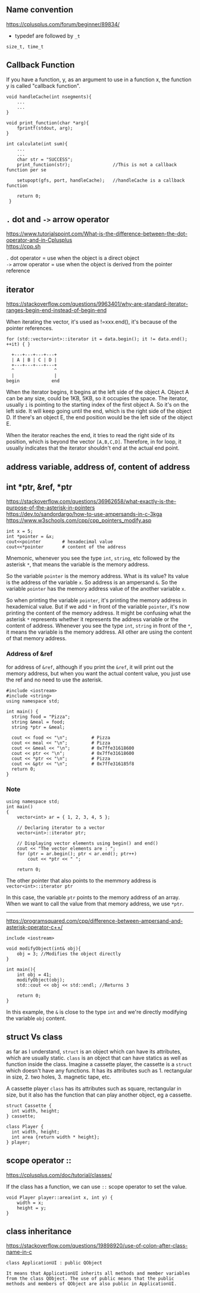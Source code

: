 ## Name convention 

https://cplusplus.com/forum/beginner/89834/ 

- typedef are followed by `_t` 

```
size_t, time_t
```

## Callback Function

If you have a function, y, as an argument to use in a function x, the function y is called "callback function".

```
void handleCache(int nsegments){
    ...
    ...
}

void print_function(char *arg){
    fprintf(stdout, arg);
}

int calculate(int sum){
    ...
    ...
    char str = "SUCCESS";
    print_function(str);                //This is not a callback function per se
    
    setupopt(gfs, port, handleCache);   //handleCache is a callback function
 
    return 0;
 }
 ```
 
 ## `.` dot and `->` arrow operator 
 
 https://www.tutorialspoint.com/What-is-the-difference-between-the-dot-operator-and-in-Cplusplus  
 https://cpp.sh 
 
 `.` dot operator = use when the object is a direct object  
 `->` arrow operator = use when the object is derived from the pointer reference  
 
 ## iterator
 
 https://stackoverflow.com/questions/9963401/why-are-standard-iterator-ranges-begin-end-instead-of-begin-end
 
 When iterating the vector, it's used as !=xxx.end(), it's because of the pointer references. 
 
 ```
 for (std::vector<int>::iterator it = data.begin(); it != data.end(); ++it) { }
 ```
 
 ```
   +---+---+---+---+
   | A | B | C | D |
   +---+---+---+---+
   ^               ^
   |               |
 begin            end
 ```
 
 When the iterator begins, it begins at the left side of the object A. Object A can be any size, could be 1KB, 5KB, so it occupies the space. The iterator, usually `i` is pointing to the starting index of the first object A. So it's on the left side. It will keep going until the end, which is the right side of the object D. If there's an object E, the end position would be the left side of the object E. 
 
 When the iterator reaches the end, it tries to read the right side of its position, which is beyond the vector `[A,B,C,D]`. Therefore, in for loop, it usually indicates that the iterator shouldn't end at the actual end point. 
 
## address variable, address of, content of address 
## int *ptr, &ref, *ptr

https://stackoverflow.com/questions/36962658/what-exactly-is-the-purpose-of-the-asterisk-in-pointers  
https://dev.to/sandordargo/how-to-use-ampersands-in-c-3kga  
https://www.w3schools.com/cpp/cpp_pointers_modify.asp  

```
int x = 5;
int *pointer = &x;
cout<<pointer        # hexadecimal value 
cout<<*pointer       # content of the address 
```

Mnemonic, whenever you see the type `int`, `string`, etc followed by the asterisk `*`, that means the variable is the memory address. 

So the variable `pointer` is the memory address. What is its value? Its value is the address of the variable `x`. So address is an ampersand `&`. So the variable `pointer` has the memory address value of the another variable `x`. 

So when printing the variable `pointer`, it's printing the memory address in hexademical value. 
But if we add `*` in front of the variable `pointer`, it's now printing the content of the memory address. It might be confusing what the asterisk `*` represents whether it represents the address variable or the content of address. Whenever you see the type `int`, `string` in front of the `*`, it means the variable is the memory address. All other are using the content of that memory address. 

### Address of &ref 

for address of `&ref`, although if you print the `&ref`, it will print out the memory address, but when you want the actual content value, you just use the ref and no need to use the asterisk. 

```
#include <iostream>
#include <string>
using namespace std;

int main() {
  string food = "Pizza";
  string &meal = food;
  string *ptr = &meal;

  cout << food << "\n";         # Pizza
  cout << meal << "\n";         # Pizza
  cout << &meal << "\n";        # 0x7ffe31618600
  cout << ptr << "\n";          # 0x7ffe31618600
  cout << *ptr << "\n";         # Pizza
  cout << &ptr << "\n";         # 0x7ffe316185f8
  return 0;
}
```

### Note 

```
using namespace std;
int main()
{
    vector<int> ar = { 1, 2, 3, 4, 5 };
      
    // Declaring iterator to a vector
    vector<int>::iterator ptr;
      
    // Displaying vector elements using begin() and end()
    cout << "The vector elements are : ";
    for (ptr = ar.begin(); ptr < ar.end(); ptr++)
        cout << *ptr << " ";
      
    return 0;  
```

The other pointer that also points to the memmory address is `vector<int>::iterator ptr`

In this case, the variable `ptr` points to the memory address of an array. When we want to call the value from that memory address, we use `*ptr`.

-----------
https://programsquared.com/cpp/difference-between-ampersand-and-asterisk-operator-c++/

```
include <iostream>

void modifyObject(int& obj){
    obj = 3; //Modifies the object directly
}

int main(){
    int obj = 41;
    modifyObject(obj);
    std::cout << obj << std::endl; //Returns 3

    return 0;
}
```
In this example, the `&` is close to the type `int` and we're directly modifying the variable `obj` content. 

## struct Vs class

as far as I understand, `struct` is an object which can have its attributes, which are usually static. `class` is an object that can have statics as well as function inside the class. Imagine a cassette player, the cassette is a `struct` which doesn't have any functions. It has its attributes such as 1. rectangular in size, 2. two holes, 3. magnetic tape, etc. 

A cassette player `class` has its attributes such as square, rectangular in size, but it also has the function that can play another object, eg a cassette. 

```
struct Cassette {
  int width, height;
} cassette;

class Player {
  int width, height;
  int area {return width * height};
} player;
```

## scope operator :: 

https://cplusplus.com/doc/tutorial/classes/ 

If the class has a function, we can use `::` scope operator to set the value. 

```
void Player player::area(int x, int y) {
    width = x;
    height = y;
}
```

## class inheritance 

https://stackoverflow.com/questions/19898920/use-of-colon-after-class-name-in-c

```
class ApplicationUI : public QObject
```

```
It means that ApplicationUI inherits all methods and member variables from the class QObject. The use of public means that the public methods and members of QObject are also public in ApplicationUI.
```



